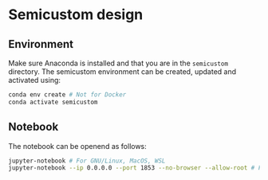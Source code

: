 # Semicustom design

## Environment

Make sure Anaconda is installed and that you are in the `semicustom` directory. The semicustom environment can be created, updated and activated using:

```sh
conda env create # Not for Docker
conda activate semicustom
```

## Notebook

The notebook can be openend as follows:

```sh
jupyter-notebook # For GNU/Linux, MacOS, WSL
jupyter-notebook --ip 0.0.0.0 --port 1853 --no-browser --allow-root # For Docker
```
